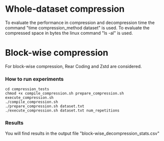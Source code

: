 # Whole-dataset compression

To evaluate the performance in compression and decompression time the command "time compression_method dataset" is used.
To evaluate the compressed space in bytes the linux command "ls -al" is used.


# Block-wise compression

For block-wise compression, Rear Coding and Zstd are considered. 

### How to run experiments

``` 
cd compression_tests
chmod +x compile_compression.sh prepare_compression.sh execute_compression.sh
./compile_compression.sh
./prepare_compression.sh dataset.txt
./execute_compression.sh dataset.txt num_repetitions
```

### Results
You will find results in the output file "block-wise_decompression_stats.csv"



